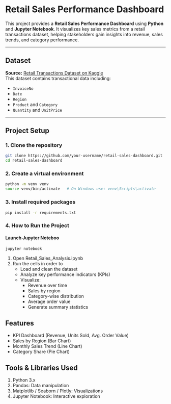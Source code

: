 # Retail Sales Performance Dashboard

This project provides a **Retail Sales Performance Dashboard** using **Python** and **Jupyter Notebook**. It visualizes key sales metrics from a retail transactions dataset, helping stakeholders gain insights into revenue, sales trends, and category performance.

---

## Dataset

**Source:** [Retail Transactions Dataset on Kaggle](https://www.kaggle.com/)  
This dataset contains transactional data including:

- `InvoiceNo`
- `Date`
- `Region`
- `Product` and `Category`
- `Quantity` and `UnitPrice`

---

##  Project Setup

### 1. Clone the repository

```bash
git clone https://github.com/your-username/retail-sales-dashboard.git
cd retail-sales-dashboard
```

### 2. Create a virtual environment 

```bash
python -m venv venv
source venv/bin/activate   # On Windows use: venv\Scripts\activate
```

### 3. Install required packages

```bash
pip install -r requirements.txt
```

### 4. How to Run the Project

#### Launch Jupyter Noteboo
```bash
jupyter notebook
```
1. Open Retail_Sales_Analysis.ipynb
2. Run the cells in order to
    *  Load and clean the dataset
    *  Analyze key performance indicators (KPIs)
    *  Visualize:
          * Revenue over time
          * Sales by region
          * Category-wise distribution
          * Average order value
          * Generate summary statistics
     
## Features
*  KPI Dashboard (Revenue, Units Sold, Avg. Order Value)
*  Sales by Region (Bar Chart)
*  Monthly Sales Trend (Line Chart)
*  Category Share (Pie Chart)

## Tools & Libraries Used
1. Python 3.x
2. Pandas: Data manipulation
3. Matplotlib / Seaborn / Plotly: Visualizations
4. Jupyter Notebook: Interactive exploration


